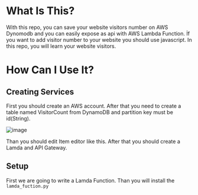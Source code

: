 # What Is This?
With this repo, you can save your website visitors number on AWS Dynomodb and you can easily expose as api with AWS Lambda Function. İf you want to add visitor number to your website you should use javascript. In this repo, you will learn your website visitors. 

# How Can I Use It?

## Creating Services
First you should create an AWS account. After that you need to create a table named VisitorCount from DynamoDB and partition key must be id(String). 

![image](https://user-images.githubusercontent.com/54737933/159991200-46b148fc-5771-4e8c-8f12-cd93c4ea889a.png)

Than you should edit Item editor like this. After that you should create a Lamda and API Gateway.

## Setup

First we are going to write a Lamda Function. Than you will install the `lamda_fuction.py`
